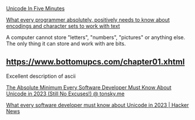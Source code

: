 [Unicode In Five Minutes](https://richardjharris.github.io/unicode-in-five-minutes.html)

[What every programmer absolutely, positively needs to know about encodings and character sets to work with text](https://kunststube.net/encoding/)

A computer cannot store "letters", "numbers", "pictures" or anything else. The only thing it can store and work with are bits.

## https://www.bottomupcs.com/chapter01.xhtml

Excellent description of ascii

[The Absolute Minimum Every Software Developer Must Know About Unicode in 2023 (Still No Excuses!) @ tonsky.me](https://tonsky.me/blog/unicode/)

[What every software developer must know about Unicode in 2023 | Hacker News](https://news.ycombinator.com/item?id=37735801)
